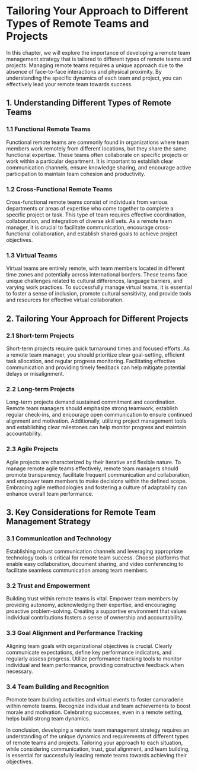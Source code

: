 Tailoring Your Approach to Different Types of Remote Teams and Projects
================================================================================================================================

In this chapter, we will explore the importance of developing a remote team management strategy that is tailored to different types of remote teams and projects. Managing remote teams requires a unique approach due to the absence of face-to-face interactions and physical proximity. By understanding the specific dynamics of each team and project, you can effectively lead your remote team towards success.

1\. Understanding Different Types of Remote Teams
------------------------------------------------

### 1.1 Functional Remote Teams

Functional remote teams are commonly found in organizations where team members work remotely from different locations, but they share the same functional expertise. These teams often collaborate on specific projects or work within a particular department. It is important to establish clear communication channels, ensure knowledge sharing, and encourage active participation to maintain team cohesion and productivity.

### 1.2 Cross-Functional Remote Teams

Cross-functional remote teams consist of individuals from various departments or areas of expertise who come together to complete a specific project or task. This type of team requires effective coordination, collaboration, and integration of diverse skill sets. As a remote team manager, it is crucial to facilitate communication, encourage cross-functional collaboration, and establish shared goals to achieve project objectives.

### 1.3 Virtual Teams

Virtual teams are entirely remote, with team members located in different time zones and potentially across international borders. These teams face unique challenges related to cultural differences, language barriers, and varying work practices. To successfully manage virtual teams, it is essential to foster a sense of inclusion, promote cultural sensitivity, and provide tools and resources for effective virtual collaboration.

2\. Tailoring Your Approach for Different Projects
-------------------------------------------------

### 2.1 Short-term Projects

Short-term projects require quick turnaround times and focused efforts. As a remote team manager, you should prioritize clear goal-setting, efficient task allocation, and regular progress monitoring. Facilitating effective communication and providing timely feedback can help mitigate potential delays or misalignment.

### 2.2 Long-term Projects

Long-term projects demand sustained commitment and coordination. Remote team managers should emphasize strong teamwork, establish regular check-ins, and encourage open communication to ensure continued alignment and motivation. Additionally, utilizing project management tools and establishing clear milestones can help monitor progress and maintain accountability.

### 2.3 Agile Projects

Agile projects are characterized by their iterative and flexible nature. To manage remote agile teams effectively, remote team managers should promote transparency, facilitate frequent communication and collaboration, and empower team members to make decisions within the defined scope. Embracing agile methodologies and fostering a culture of adaptability can enhance overall team performance.

3\. Key Considerations for Remote Team Management Strategy
---------------------------------------------------------

### 3.1 Communication and Technology

Establishing robust communication channels and leveraging appropriate technology tools is critical for remote team success. Choose platforms that enable easy collaboration, document sharing, and video conferencing to facilitate seamless communication among team members.

### 3.2 Trust and Empowerment

Building trust within remote teams is vital. Empower team members by providing autonomy, acknowledging their expertise, and encouraging proactive problem-solving. Creating a supportive environment that values individual contributions fosters a sense of ownership and accountability.

### 3.3 Goal Alignment and Performance Tracking

Aligning team goals with organizational objectives is crucial. Clearly communicate expectations, define key performance indicators, and regularly assess progress. Utilize performance tracking tools to monitor individual and team performance, providing constructive feedback when necessary.

### 3.4 Team Building and Recognition

Promote team building activities and virtual events to foster camaraderie within remote teams. Recognize individual and team achievements to boost morale and motivation. Celebrating successes, even in a remote setting, helps build strong team dynamics.

In conclusion, developing a remote team management strategy requires an understanding of the unique dynamics and requirements of different types of remote teams and projects. Tailoring your approach to each situation, while considering communication, trust, goal alignment, and team building, is essential for successfully leading remote teams towards achieving their objectives.
